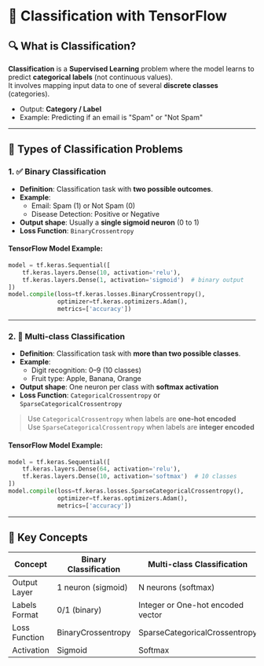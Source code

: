 
# 📘 Classification with TensorFlow

## 🔍 What is Classification?

**Classification** is a **Supervised Learning** problem where the model learns to predict **categorical labels** (not continuous values).  
It involves mapping input data to one of several **discrete classes** (categories).

- Output: **Category / Label**
- Example: Predicting if an email is "Spam" or "Not Spam"

---

## 🧩 Types of Classification Problems

### 1. ✅ Binary Classification

- **Definition**: Classification task with **two possible outcomes**.
- **Example**:
  - Email: Spam (1) or Not Spam (0)
  - Disease Detection: Positive or Negative
- **Output shape**: Usually a **single sigmoid neuron** (0 to 1)
- **Loss Function**: `BinaryCrossentropy`

#### TensorFlow Model Example:
```python
model = tf.keras.Sequential([
    tf.keras.layers.Dense(10, activation='relu'),
    tf.keras.layers.Dense(1, activation='sigmoid')  # binary output
])
model.compile(loss=tf.keras.losses.BinaryCrossentropy(),
              optimizer=tf.keras.optimizers.Adam(),
              metrics=['accuracy'])
```

---

### 2. 🔢 Multi-class Classification

- **Definition**: Classification task with **more than two possible classes**.
- **Example**:
  - Digit recognition: 0–9 (10 classes)
  - Fruit type: Apple, Banana, Orange
- **Output shape**: One neuron per class with **softmax activation**
- **Loss Function**: `CategoricalCrossentropy` or `SparseCategoricalCrossentropy`

> Use `CategoricalCrossentropy` when labels are **one-hot encoded**  
> Use `SparseCategoricalCrossentropy` when labels are **integer encoded**

#### TensorFlow Model Example:
```python
model = tf.keras.Sequential([
    tf.keras.layers.Dense(64, activation='relu'),
    tf.keras.layers.Dense(10, activation='softmax')  # 10 classes
])
model.compile(loss=tf.keras.losses.SparseCategoricalCrossentropy(),
              optimizer=tf.keras.optimizers.Adam(),
              metrics=['accuracy'])
```

---

## 🧠 Key Concepts

| Concept           | Binary Classification | Multi-class Classification        |
|------------------|-----------------------|-----------------------------------|
| Output Layer     | 1 neuron (sigmoid)    | N neurons (softmax)               |
| Labels Format    | 0/1 (binary)          | Integer or One-hot encoded vector |
| Loss Function    | BinaryCrossentropy    | SparseCategoricalCrossentropy     |
| Activation       | Sigmoid               | Softmax                           |
